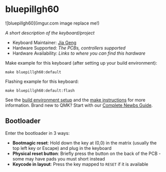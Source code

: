 # bluepillgh60

![bluepillgh60](imgur.com image replace me!)

*A short description of the keyboard/project*

* Keyboard Maintainer: [Jia Geng](https://github.com/JiaGengChang)
* Hardware Supported: *The PCBs, controllers supported*
* Hardware Availability: *Links to where you can find this hardware*

Make example for this keyboard (after setting up your build environment):

    make bluepillgh60:default

Flashing example for this keyboard:

    make bluepillgh60:default:flash

See the [build environment setup](https://docs.qmk.fm/#/getting_started_build_tools) and the [make instructions](https://docs.qmk.fm/#/getting_started_make_guide) for more information. Brand new to QMK? Start with our [Complete Newbs Guide](https://docs.qmk.fm/#/newbs).

## Bootloader

Enter the bootloader in 3 ways:

* **Bootmagic reset**: Hold down the key at (0,0) in the matrix (usually the top left key or Escape) and plug in the keyboard
* **Physical reset button**: Briefly press the button on the back of the PCB - some may have pads you must short instead
* **Keycode in layout**: Press the key mapped to `RESET` if it is available
